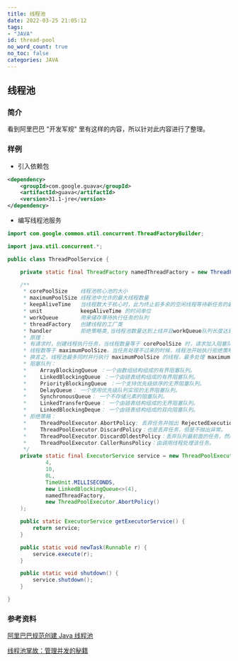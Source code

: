 ```yaml
---
title: 线程池
date: 2022-03-25 21:05:12
tags:
- "JAVA"
id: thread-pool
no_word_count: true
no_toc: false
categories: JAVA
---
```


## 线程池

### 简介

看到阿里巴巴 "开发军规" 里有这样的内容，所以针对此内容进行了整理。

### 样例

- 引入依赖包

```xml
<dependency>
    <groupId>com.google.guava</groupId>
    <artifactId>guava</artifactId>
    <version>31.1-jre</version>
</dependency>
```

- 编写线程池服务

```java
import com.google.common.util.concurrent.ThreadFactoryBuilder;

import java.util.concurrent.*;

public class ThreadPoolService {

    private static final ThreadFactory namedThreadFactory = new ThreadFactoryBuilder().setNameFormat("TEST-POOL-%d").build();

    /**
     * corePoolSize    线程池核心池的大小
     * maximumPoolSize 线程池中允许的最大线程数量
     * keepAliveTime   当线程数大于核心时，此为终止前多余的空闲线程等待新任务的最长时间
     * unit            keepAliveTime 的时间单位
     * workQueue       用来储存等待执行任务的队列
     * threadFactory   创建线程的工厂类
     * handler         拒绝策略类,当线程池数量达到上线并且workQueue队列长度达到上限时就需要对到来的任务做拒绝处理
     * 原理：
     * 有请求时，创建线程执行任务，当线程数量等于 corePoolSize 时，请求加入阻塞队列里，当队列满了时，接着创建线程，
     * 线程数等于 maximumPoolSize。当任务处理不过来的时候，线程池开始执行拒绝策略。
     * 换言之，线程池最多同时并行执行 maximumPoolSize 的线程，最多处理 maximumPoolSize+workQueue.size() 的任务。多余的默认采用 AbortPolicy 会丢弃。
     * 阻塞队列：
     * 　　ArrayBlockingQueue ：一个由数组结构组成的有界阻塞队列。
     * 　　LinkedBlockingQueue ：一个由链表结构组成的有界阻塞队列。
     * 　　PriorityBlockingQueue ：一个支持优先级排序的无界阻塞队列。
     * 　　DelayQueue： 一个使用优先级队列实现的无界阻塞队列。
     * 　　SynchronousQueue： 一个不存储元素的阻塞队列。
     * 　　LinkedTransferQueue： 一个由链表结构组成的无界阻塞队列。
     * 　　LinkedBlockingDeque： 一个由链表结构组成的双向阻塞队列。
     * 拒绝策略：
     * 　　ThreadPoolExecutor.AbortPolicy: 丢弃任务并抛出 RejectedExecutionException 异常。 (默认)
     * 　　ThreadPoolExecutor.DiscardPolicy：也是丢弃任务，但是不抛出异常。
     * 　　ThreadPoolExecutor.DiscardOldestPolicy：丢弃队列最前面的任务，然后重新尝试执行任务。（重复此过程）
     * 　　ThreadPoolExecutor.CallerRunsPolicy：由调用线程处理该任务。
     */
    private static final ExecutorService service = new ThreadPoolExecutor(
            4,
            10,
            0L,
            TimeUnit.MILLISECONDS,
            new LinkedBlockingQueue<>(4),
            namedThreadFactory,
            new ThreadPoolExecutor.AbortPolicy()
    );

    public static ExecutorService getExecutorService() {
        return service;
    }

    public static void newTask(Runnable r) {
        service.execute(r);
    }

    public static void shutdown() {
        service.shutdown();
    }

}
```

### 参考资料

[阿里巴巴规范创建 Java 线程池](https://www.jianshu.com/p/14298f302bb2)

[线程池掌故：管理并发的秘籍](https://learn.lianglianglee.com/%e4%b8%93%e6%a0%8f/Java%20%e5%b9%b6%e5%8f%91%ef%bc%9aJUC%20%e5%85%a5%e9%97%a8%e4%b8%8e%e8%bf%9b%e9%98%b6/02%20%e7%ba%bf%e7%a8%8b%e6%b1%a0%e6%8e%8c%e6%95%85%ef%bc%9a%e7%ae%a1%e7%90%86%e5%b9%b6%e5%8f%91%e7%9a%84%e7%a7%98%e7%b1%8d.md)
